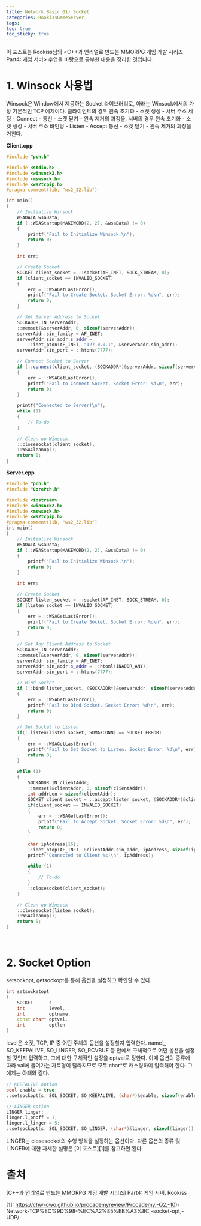 ```yaml
---
title: Network Basic 01) Socket
categories: RookissGameServer
tags: 
toc: true
toc_sticky: true
---
```


이 포스트는 Rookiss님의 \<C++과 언리얼로 만드는 MMORPG 게임 개발 시리즈 Part4:  게임 서버> 수업을 바탕으로 공부한 내용을 정리한 것입니다. 

# **1. Winsock 사용법**

Winsock은 Window에서 제공하는 Socket 라이브러리로, 아래는 Winsock에서의 가장 기본적인 TCP 예제이다. 클라이언트의 경우 윈속 초기화 - 소켓 생성 - 서버 주소 세팅 - Connect - 통신 - 소켓 닫기 - 윈속 제거의 과정을, 서버의 경우 윈속 초기화 - 소켓 생성 - 서버 주소 바인딩 - Listen - Accept 통신 - 소켓 닫기 - 윈속 제거의 과정을 거친다. 

**Client.cpp**

```c++
#include "pch.h"

#include <stdio.h>
#include <winsock2.h>
#include <mswsock.h>
#include <ws2tcpip.h>
#pragma comment(lib, "ws2_32.lib")

int main()
{
	// Initialize Winsock
	WSADATA wsaData;
	if (::WSAStartup(MAKEWORD(2, 2), &wsaData) != 0)
	{
		printf("Fail to Initialize Winsock.\n");
		return 0;
	}

	int err;

	// Create Socket
	SOCKET client_socket = ::socket(AF_INET, SOCK_STREAM, 0);
	if (client_socket == INVALID_SOCKET)
	{
		err = ::WSAGetLastError();
		printf("Fail to Create Socket. Socket Error: %d\n", err);
		return 0;
	}

	// Set Server Address to Socket
	SOCKADDR_IN serverAddr;
	::memset(&serverAddr, 0, sizeof(serverAddr));
	serverAddr.sin_family = AF_INET;
	serverAddr.sin_addr.s_addr =
		::inet_pton(AF_INET, "127.0.0.1", &serverAddr.sin_addr);
	serverAddr.sin_port = ::htons(7777);

	// Connect Socket to Server
	if (::connect(client_socket, (SOCKADDR*)&serverAddr, sizeof(serverAddr)) == SOCKET_ERROR)
	{
		err = ::WSAGetLastError();
		printf("Fail to Connect Socket. Socket Error: %d\n", err);
		return 0;
	}

	printf("Connected to Server!\n");
	while (1)
	{
		// To-do
	}

	// Clean up Winsock
	::closesocket(client_socket);
	::WSACleanup();
	return 0;
}
```

**Server.cpp**

```c++
#include "pch.h"
#include "CorePch.h"

#include <iostream>
#include <winsock2.h>
#include <mswsock.h>
#include <ws2tcpip.h>
#pragma comment(lib, "ws2_32.lib")
int main()
{
	// Initialize Winsock
	WSADATA wsaData;
	if (::WSAStartup(MAKEWORD(2, 2), &wsaData) != 0)
	{
		printf("Fail to Initialize Winsock.\n");
		return 0;
	}

	int err;

	// Create Socket
	SOCKET listen_socket = ::socket(AF_INET, SOCK_STREAM, 0);
	if (listen_socket == INVALID_SOCKET)
	{
		err = ::WSAGetLastError();
		printf("Fail to Create Socket. Socket Error: %d\n", err);
		return 0;
	}

	// Set Any Client Address to Socket
	SOCKADDR_IN serverAddr;
	::memset(&serverAddr, 0, sizeof(serverAddr));
	serverAddr.sin_family = AF_INET;
	serverAddr.sin_addr.s_addr = ::htonl(INADDR_ANY);
	serverAddr.sin_port = ::htons(7777);

	// Bind Socket
	if (::bind(listen_socket, (SOCKADDR*)&serverAddr, sizeof(serverAddr)) == SOCKET_ERROR)
	{
		err = ::WSAGetLastError();
		printf("Fail to Bind Socket. Socket Error: %d\n", err);
		return 0;
	}

	// Set Socket to Listen
	if(::listen(listen_socket, SOMAXCONN) == SOCKET_ERROR)
	{
		err = ::WSAGetLastError();
		printf("Fail to Set Socket to Listen. Socket Error: %d\n", err);
		return 0;
	}

	while (1)
	{
		SOCKADDR_IN clientAddr;
		::memset(&clientAddr, 0, sizeof(clientAddr));
		int addrLen = sizeof(clientAddr);
		SOCKET client_socket = ::accept(listen_socket, (SOCKADDR*)&clientAddr, &addrLen);
		if(client_socket == INVALID_SOCKET)
		{
			err = ::WSAGetLastError();
			printf("Fail to Accept Socket. Socket Error: %d\n", err);
			return 0;
		}
	
		char ipAddress[16];
		::inet_ntop(AF_INET, &clientAddr.sin_addr, ipAddress, sizeof(ipAddress));
		printf("Connected to Client %s!\n", ipAddress);

		while (1)
		{
			// To-do
		}
		::closesocket(client_socket);
	}

	// Clean up Winsock
	::closesocket(listen_socket);
	::WSACleanup();
	return 0;
}
```

<br/> 

# **2. Socket Option**

setsockopt, getsockopt를 통해 옵션을 설정하고 확인할 수 있다. 

```c++
int setsocketopt
(
	SOCKET 		s,
	int 		level,
	int 		optname,
	const char*	optval,
	int 		optlen
)
```

level은 소켓, TCP, IP 중 어떤 주체의 옵션을 설정할지 입력한다. name는 SO_KEEPALIVE, SO_LINGER, SO_RCVBUF 등 안에서 구체적으로 어떤 옵션을 설정할 것인지 입력하고, 그에 대한 구체적인 설정을 optval로 정한다. 이때 옵션의 종류에 따라 val에 들어가는 자료형이 달라지므로 모두 char*로 캐스팅하여 입력해야 한다. 그 예제는 아래와 같다. 

```c++
// KEEPALIVE option
bool enable = true;
::setsockopt(s, SOL_SOCKET, SO_KEEPALIVE, (char*)&enable, sizeof(enable));

// LINGER option
LINGER linger;
linger.l_onoff = 1;
linger.l_linger = 5;
::setsockopt(s, SOL_SOCKET, SO_LINGER, (char*)&linger, sizeof(linger));
```

LINGER는 closesocket의 수행 방식을 설정하는 옵션이다. 다른 옵션의 종류 및 LINGER에 대한 자세한 설명은 [이 포스트][1]를 참고하면 된다. 

# **출처**

[C++과 언리얼로 만드는 MMORPG 게임 개발 시리즈] Part4: 게임 서버, Rookiss

[1]: https://chw-owo.github.io/procademyreview/Procademy,-Q2,-10)-Network-TCP%EC%9D%98-%EC%A2%85%EB%A3%8C,-socket-opt,-UDP/